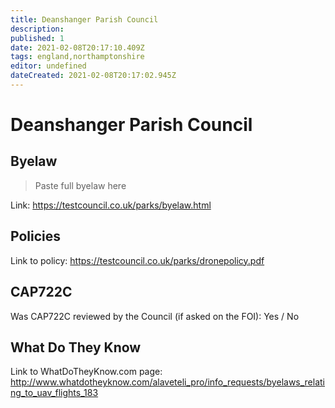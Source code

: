 ```yaml
---
title: Deanshanger Parish Council
description:
published: 1
date: 2021-02-08T20:17:10.409Z
tags: england,northamptonshire
editor: undefined
dateCreated: 2021-02-08T20:17:02.945Z
---
```


# Deanshanger Parish Council


## Byelaw
> Paste full byelaw here

Link:
https://testcouncil.co.uk/parks/byelaw.html

## Policies
Link to policy:
https://testcouncil.co.uk/parks/dronepolicy.pdf

## CAP722C

Was CAP722C reviewed by the Council (if asked on the FOI): Yes / No

## What Do They Know

Link to WhatDoTheyKnow.com page:
http://www.whatdotheyknow.com/alaveteli_pro/info_requests/byelaws_relating_to_uav_flights_183

